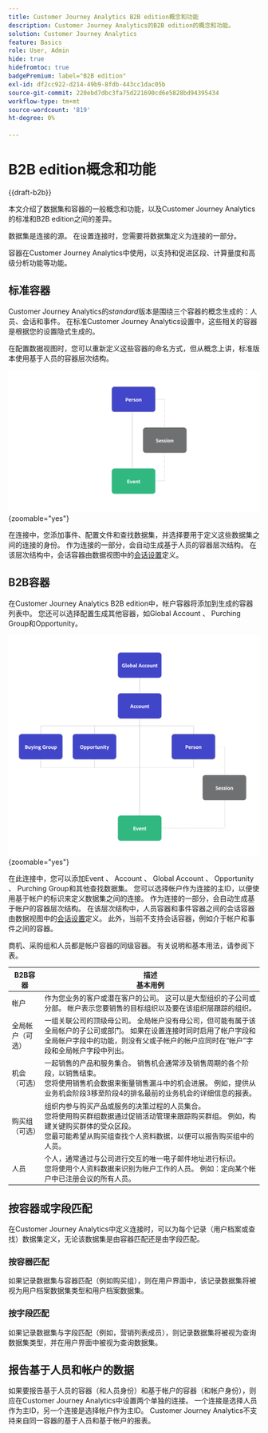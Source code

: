 ```yaml
---
title: Customer Journey Analytics B2B edition概念和功能
description: Customer Journey Analytics的B2B edition的概念和功能。
solution: Customer Journey Analytics
feature: Basics
role: User, Admin
hide: true
hidefromtoc: true
badgePremium: label="B2B edition"
exl-id: df2cc922-d214-49b9-8fdb-443cc1dac05b
source-git-commit: 220ebd7dbc3fa75d221690cd6e5828bd94395434
workflow-type: tm+mt
source-wordcount: '819'
ht-degree: 0%

---
```


# B2B edition概念和功能

{{draft-b2b}}

本文介绍了数据集和容器的一般概念和功能，以及Customer Journey Analytics的标准和B2B edition之间的差异。

数据集是连接的源。 在设置连接时，您需要将数据集定义为连接的一部分。

容器在Customer Journey Analytics中使用，以支持和促进区段、计算量度和高级分析功能等功能。




## 标准容器

Customer Journey Analytics的&#x200B;*standard*&#x200B;版本是围绕三个容器的概念生成的：人员、会话和事件。 在标准Customer Journey Analytics设置中，这些相关的容器是根据您的设置隐式生成的。

在配置数据视图时，您可以重新定义这些容器的命名方式，但从概念上讲，标准版本使用基于人员的容器层次结构。

![B2C](assets/b2c-containers.svg){zoomable="yes"}

在连接中，您添加事件、配置文件和查找数据集，并选择要用于定义这些数据集之间的连接的身份。 作为连接的一部分，会自动生成基于人员的容器层次结构。 在该层次结构中，会话容器由数据视图中的[会话设置](/help/data-views/session-settings.md)定义。


## B2B容器

在Customer Journey Analytics B2B edition中，帐户容器将添加到生成的容器列表中。  您还可以选择配置生成其他容器，如Global Account 、 Purching Group和Opportunity。

![B2B](assets/b2b-containers.svg){zoomable="yes"}

在此连接中，您可以添加Event 、 Account 、 Global Account 、 Opportunity 、 Purching Group和其他查找数据集。 您可以选择帐户作为连接的主ID，以便使用基于帐户的标识来定义数据集之间的连接。 作为连接的一部分，会自动生成基于帐户的容器层次结构。 在该层次结构中，人员容器和事件容器之间的会话容器由数据视图中的[会话设置](/help/data-views/session-settings.md)定义。 此外，当前不支持会话容器，例如介于帐户和事件之间的容器。

商机、采购组和人员都是帐户容器的同级容器。 有关说明和基本用法，请参阅下表。

| B2B容器 | 描述<br/>基本用例 |
|---|---|
| 帐户 | 作为您业务的客户或潜在客户的公司。 这可以是大型组织的子公司或分部。 帐户表示您要销售的目标组织以及要在该组织层跟踪的组织。 |
| 全局帐户（可选） | 一组关联公司的顶级母公司。 全局帐户没有母公司，但可能有属于该全局帐户的子公司或部门。 如果在设置连接时同时启用了帐户字段和全局帐户字段中的功能，则没有父或子帐户的帐户应同时在“帐户”字段和全局帐户字段中列出。 |
| 机会（可选） | 一起销售的产品和服务集合。 销售机会通常涉及销售周期的各个阶段，以销售结束。<br>您将使用销售机会数据来衡量销售漏斗中的机会进展。 例如，提供从业务机会阶段3移至阶段4的排名最前的业务机会的详细信息的报表。 |
| 购买组（可选） | 组织内参与购买产品或服务的决策过程的人员集合。 <br/>您将使用购买群组数据通过促销活动管理来跟踪购买群组。 例如，构建关键购买群体的受众区段。<br/>您最可能希望从购买组查找个人资料数据，以便可以报告购买组中的人员。 |
| 人员 | 个人，通常通过与公司进行交互的唯一电子邮件地址进行标识。 <br/>您将使用个人资料数据来识别为帐户工作的人员。 例如：定向某个帐户中已注册会议的所有人员。 |


## 按容器或字段匹配

在Customer Journey Analytics中定义连接时，可以为每个记录（用户档案或查找）数据集定义，无论该数据集是由容器匹配还是由字段匹配。

### 按容器匹配

如果记录数据集与容器匹配（例如购买组），则在用户界面中，该记录数据集将被视为用户档案数据集类型和用户档案数据集。

### 按字段匹配

如果记录数据集与字段匹配（例如，营销列表成员），则记录数据集将被视为查询数据集类型，并在用户界面中被视为查询数据集。



## 报告基于人员和帐户的数据

如果要报告基于人员的容器（和人员身份）和基于帐户的容器（和帐户身份），则应在Customer Journey Analytics中设置两个单独的连接。 一个连接是选择人员作为主ID，另一个连接是选择帐户作为主ID。 Customer Journey Analytics不支持来自同一容器的基于人员和基于帐户的报表。
